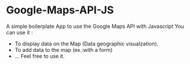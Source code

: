 # Google-Maps-API-JS
A simple boilerplate App to use the Google Maps API with Javascript
You can use it :
- To display data on the Map (Data geographic visualzation).
- To add data to the map (ex.:with a form)
- ...
Feel free to use it.
